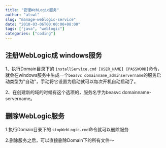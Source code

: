 ```yaml
---
title: "管理WebLogic服务"
author: "alswl"
slug: "manage-weblogic-service"
date: "2010-03-06T00:00:00+08:00"
tags: ["java", "weblogic"]
categories: ["coding"]
---
```


## 注册WebLogic成 windows服务

1、执行Domain目录下的 `installService.cmd [USER_NAME]
[PASSWORD]`命令，就会在windows服务中生成一个`beasvc
domainname_adminservername`的服务启动类型为"自动"，手动将它设置为启动就可以每次开机自动启动了。

2、在创建新的域的时候有这个选项的，服务名字为beasvc domainname-servername。

## 删除WebLogic服务

1.执行Domain目录下的 `stopWebLogic.cmd`命令就可以删除服务

2.删除服务之后，可以直接删除Domain下的所有文件～


